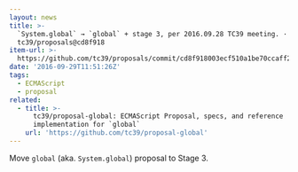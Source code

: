 ```yaml
---
layout: news
title: >-
  `System.global` → `global` + stage 3, per 2016.09.28 TC39 meeting. ·
  tc39/proposals@cd8f918
item-url: >-
  https://github.com/tc39/proposals/commit/cd8f918003ecf510a1be70ccaff2a56488b6699e
date: '2016-09-29T11:51:26Z'
tags:
  - ECMAScript
  - proposal
related:
  - title: >-
      tc39/proposal-global: ECMAScript Proposal, specs, and reference
      implementation for `global`
    url: 'https://github.com/tc39/proposal-global'
---
```

Move `global` (aka. `System.global`) proposal to Stage 3.

